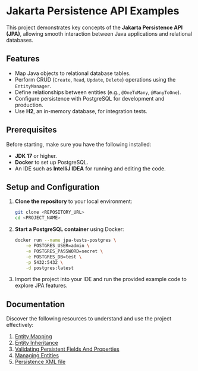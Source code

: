 # Jakarta Persistence API Examples

This project demonstrates key concepts of the **Jakarta Persistence API (JPA)**, allowing smooth interaction between
Java applications and relational databases.

## Features

- Map Java objects to relational database tables.
- Perform CRUD (`Create`, `Read`, `Update`, `Delete`) operations using the `EntityManager`.
- Define relationships between entities (e.g., `@OneToMany`, `@ManyToOne`).
- Configure persistence with PostgreSQL for development and production.
- Use **H2**, an in-memory database, for integration tests.

## Prerequisites

Before starting, make sure you have the following installed:

- **JDK 17** or higher.
- **Docker** to set up PostgreSQL.
- An IDE such as **IntelliJ IDEA** for running and editing the code.

## Setup and Configuration

1. **Clone the repository** to your local environment:

   ```bash
   git clone <REPOSITORY_URL>
   cd <PROJECT_NAME>
   ```

2. **Start a PostgreSQL container** using Docker:

   ```bash
   docker run --name jpa-tests-postgres \
       -e POSTGRES_USER=admin \
       -e POSTGRES_PASSWORD=secret \
       -e POSTGRES_DB=test \
       -p 5432:5432 \
       -d postgres:latest
   ```

3. Import the project into your IDE and run the provided example code to explore JPA features.

## Documentation

Discover the following resources to understand and use the project effectively:

1. [Entity Mapping](docs/1-entity.md)
2. [Entity Inheritance](docs/2-entity-inheritance.md)
3. [Validating Persistent Fields And Properties](docs/3-validating-persistent-fields-and-properties.md)
4. [Managing Entities](docs/4-managing-entities.md)
5. [Persistence XML file](docs/5-persistence-xml-file.md)
